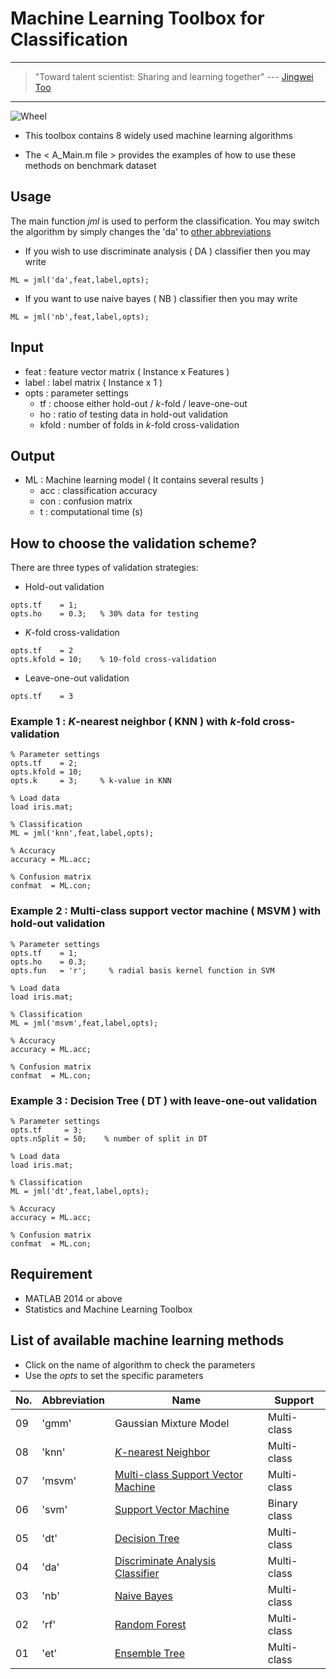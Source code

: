 # Machine Learning Toolbox for Classification

---
> "Toward talent scientist: Sharing and learning together"
>  --- [Jingwei Too](https://jingweitoo.wordpress.com/)
---

![Wheel](https://www.mathworks.com/matlabcentral/mlc-downloads/downloads/f9d2bb8c-ebfe-4590-b88c-d4ff92fa6f8f/c4229dd2-aaa5-4146-bafa-4fcccb2b1d30/images/screenshot.PNG) 

* This toolbox contains 8 widely used machine learning algorithms   

* The < A_Main.m file > provides the examples of how to use these methods on benchmark dataset 

## Usage
The main function *jml* is used to perform the classification. You may switch the algorithm by simply changes the 'da' to [other abbreviations](/README.md#list-of-available-machine-learning-methods)   
* If you wish to use discriminate analysis ( DA ) classifier then you may write
```code 
ML = jml('da',feat,label,opts); 
```

* If you want to use naive bayes ( NB ) classifier then you may write
```code 
ML = jml('nb',feat,label,opts); 
```

## Input
* feat    : feature vector matrix ( Instance x Features )
* label   : label matrix ( Instance x 1 )
* opts    : parameter settings
  + tf    : choose either hold-out / *k*-fold / leave-one-out
  + ho    : ratio of testing data in hold-out validation
  + kfold : number of folds in *k*-fold cross-validation

## Output
* ML : Machine learning model ( It contains several results )  
  + acc : classification accuracy 
  + con : confusion matrix
  + t   : computational time (s)

## How to choose the validation scheme?
There are three types of validation strategies:
  + Hold-out validation
```code 
opts.tf    = 1;
opts.ho    = 0.3;   % 30% data for testing 
```
  + *K*-fold cross-validation
```code 
opts.tf    = 2
opts.kfold = 10;    % 10-fold cross-validation
```
  + Leave-one-out validation
```code 
opts.tf    = 3 
```
  

### Example 1 : *K*-nearest neighbor ( KNN ) with *k*-fold cross-validation
```code 
% Parameter settings
opts.tf    = 2;     
opts.kfold = 10;    
opts.k     = 3;     % k-value in KNN

% Load data
load iris.mat;

% Classification
ML = jml('knn',feat,label,opts);

% Accuracy
accuracy = ML.acc; 

% Confusion matrix
confmat  = ML.con;

```

### Example 2 : Multi-class support vector machine  ( MSVM ) with hold-out validation
```code 
% Parameter settings
opts.tf    = 1;     
opts.ho    = 0.3;       
opts.fun   = 'r';     % radial basis kernel function in SVM

% Load data
load iris.mat;

% Classification
ML = jml('msvm',feat,label,opts);

% Accuracy
accuracy = ML.acc; 

% Confusion matrix
confmat  = ML.con;

```

### Example 3 : Decision Tree ( DT ) with leave-one-out validation
```code 
% Parameter settings
opts.tf     = 3;          
opts.nSplit = 50;    % number of split in DT 

% Load data
load iris.mat;

% Classification
ML = jml('dt',feat,label,opts);

% Accuracy
accuracy = ML.acc; 

% Confusion matrix
confmat  = ML.con;

```


## Requirement
* MATLAB 2014 or above
* Statistics and Machine Learning Toolbox


## List of available machine learning methods
* Click on the name of algorithm to check the parameters 
* Use the *opts* to set the specific parameters  

| No. | Abbreviation | Name                                                                              | Support      |
|-----|--------------|-----------------------------------------------------------------------------------|--------------|
| 09  | 'gmm'        | Gaussian Mixture Model                                                            | Multi-class  |
| 08  | 'knn'        | [*K*-nearest Neighbor](/Description.md#k-nearest-neighbor-knn)                    | Multi-class  |
| 07  | 'msvm'       | [Multi-class Support Vector Machine](/Description.md#support-vector-machine-svm)  | Multi-class  |
| 06  | 'svm'        | [Support Vector Machine](/Description.md#support-vector-machine-svm)              | Binary class |
| 05  | 'dt'         | [Decision Tree](/Description.md#decision-tree-dt)                                 | Multi-class  |
| 04  | 'da'         | [Discriminate Analysis Classifier](/Description.md#discriminate-analysis-da)      | Multi-class  |
| 03  | 'nb'         | [Naive Bayes](/Description.md#naive-bayes-nb)                                     | Multi-class  |
| 02  | 'rf'         | [Random Forest](Description.md#random-forest-rf)                                  | Multi-class  |
| 01  | 'et'         | [Ensemble Tree](Description.md#ensemble-tree-et)                                  | Multi-class  |                  




